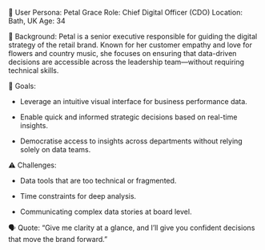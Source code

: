 👤 User Persona: Petal Grace
Role: Chief Digital Officer (CDO)
Location: Bath, UK
Age: 34

📘 Background:
Petal is a senior executive responsible for guiding the digital strategy of the retail brand. Known for her customer empathy and love for flowers and country music, she focuses on ensuring that data-driven decisions are accessible across the leadership team—without requiring technical skills.

🎯 Goals:
- Leverage an intuitive visual interface for business performance data.

- Enable quick and informed strategic decisions based on real-time insights.

- Democratise access to insights across departments without relying solely on data teams.

⚠️ Challenges:
- Data tools that are too technical or fragmented.

- Time constraints for deep analysis.

- Communicating complex data stories at board level.

🗣️ Quote:
“Give me clarity at a glance, and I’ll give you confident decisions that move the brand forward.”